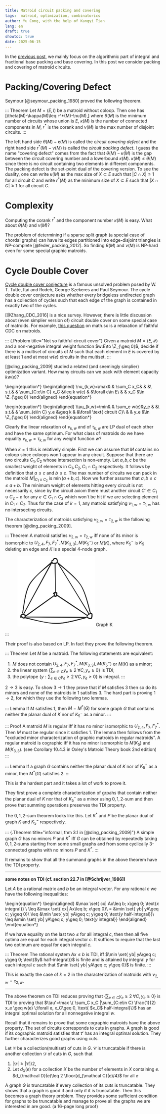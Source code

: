 ```yaml
---
title: Matroid circuit packing and covering
tags:  matroid, optimization, combinatorics
author: Yu Cong, with the help of Kangyi Tian
lang: en
draft: true
showtoc: true
date: 2025-06-15
---
```


In the [previous post](/posts/basepacking1.html), we mainly focus on the algorithmic part of integral and fractional base packing and base covering. In this post we consider packing and covering of matroid circuits.

# Packing/Covering Defect

Seymour [@seymour_packing_1980] proved the following theorem.

::: Theorem
Let $M=(E,I)$ be a matroid without coloop. Then one has
\[\theta(M)-\kappa(M)\leq r^*(M)-\nu(M),\]
where $\theta(M)$ is the minimum number of circuits whose union is $E$,
$\kappa(M)$ is the number of connected components in $M$,
$r^*$ is the corank and
$\nu(M)$ is the max number of disjoint circuits.
:::

The left hand side $\theta(M)-\kappa(M)$ is called the *circuit covering defect* and the right hand side $r^*(M)-\nu(M)$ is called the *circuit packing defect*. I guess the name "covering defect" comes from the fact that $\theta(M)-\kappa(M)$ is the gap between the circuit covering number and a lowerbound $\kappa(M)$. $\kappa(M)\leq \theta(M)$ since there is no circuit containing two elements in different components. The packing defect is the set-point dual of the covering version. To see the duality, one can write $\kappa(M)$ as the max size of $X\subset E$ such that $|C\cap X|\leq 1$ for all circuit $C$ and write $r^*(M)$ as the minimum size of $X\subset E$ such that $|X\cap C|\geq 1$ for all circuit $C$.

# Complexity

Computing the corank $r^*$ and the component number $\kappa(M)$ is easy. What about $\theta(M)$ and $\nu(M)$?

The problem of determining if a sparse split graph (a special case of chordal graphs) can have its edges partitioned into edge-disjoint triangles is NP-complete [@feder_packing_2012]. So finding $\theta(M)$ and $\nu(M)$ is NP-hard even for some special graphic matroids.

# Cycle Double Cover

[Cycle double cover conjecture](https://en.wikipedia.org/wiki/Cycle_double_cover) is a famous unsolved problem posed by W. T. Tutte, Itai and Rodeh, George Szekeres and Paul Seymour.
The cycle double cover conjecture asks whether every bridgeless undirected graph has a collection of cycles such that each edge of the graph is contained in exactly two of the cycles.

<!-- read [@Zhang_CDC_2016] and [@ding_packing_2009] -->
[@Zhang_CDC_2016] is a nice survey. However, there is little discussion about (even simplier version of) circuit double cover on some special case of matroids. 
For example, [this question](https://math.stackexchange.com/questions/1835067/multi-cover-a-matroid-with-circuits) on math.sx is a relaxation of faithful CDC on matroids.

::: {.Problem title="Not so faithful circuit cover"}
Given a matroid $M=(E,\mathcal I)$ and a non-negative integral weight function $w:E\to \Z_{\geq 0}$, decide if there is a multiset of circuits of $M$ such that each element in $E$ is covered by at least 1 and at most $w(e)$ circuits in the multiset.
:::

[@ding_packing_2009] studied a related (and seemingly simplier) optimization variant. How many circuits can we pack with element capacity $k w(e)$?

\begin{equation*}
\begin{aligned}
\nu_{k,w}=\max&   &   \sum_C x_C&    &   &\\
s.t.&   &   \sum_{C:e\in C} x_C &\leq k w(e)    &   &\forall e\in E\\
    &   &                   x_C &\in \Z_{\geq 0}
\end{aligned}
\end{equation*}

\begin{equation*}
\begin{aligned}
\tau_{k,w}=\min&   &   \sum_e w(e)&y_e    &   &\\
s.t.&   &   \sum_{e\in C} y_e &\geq k    &   &\forall \text{ circuit $C$}\\
    &   &                   y_e &\in \Z_{\geq 0}
\end{aligned}
\end{equation*}

Clearly the linear relaxation of $\nu_{k,w}$ and of $\tau_{k,w}$ are LP dual of each other and have the same optimum. For what class of matroids do we have equality $\nu_{k,w}=\tau_{k,w}$ for any weight function $w$?

When $k=1$ this is relatively simple. First we can assume that $M$ contains no coloop since coloops won't appear in any circuit. Suppose that there are two circuits $C_1,C_2$ whose intersection is non-empty. Let $a,b,c$ be the smallest weight of elements in $C_1,C_2, C_1\cap C_2$ respectively. It follows by definition that $a\leq c$ and $b\leq c$. The max number of circuits we can pack in the matroid $M|_{C_1\cup C_2}$ is $\min(a+b,c)$. Now we further assume that $a,b\leq c\leq a+b$. The minimum weight of elements hitting every circuit is not necessarily $c$, since by the circuit axiom there must another circuit $C'\in C_1\cup C_2-e$ for any $e\in C_1\cap C_2$ which won't be hit if we are selecting element in $C_1\cap C_2$. Thus for the case of $k=1$, any matroid satisfying $\nu_{1,w}=\tau_{1,w}$ has no intersecting circuits.

The characterization of matroids satisfying $\nu_{2,w}=\tau_{2,w}$ is the following theorem [@ding_packing_2009].

::: Theorem
A matroid satisfies $\nu_{2,w}=\tau_{2,w}$ iff none of its minor is isomorphic to $U_{2,4},F_7,F_7^*,M(K_{3,3}),M(K_5^-)$ or $M(K)$, where $K_5^-$ is $K_5$ deleting an edge and $K$ is a special 4-node graph.
<figure>
<img src="../images/circuitpacking/K.png" style="width: 250px;" />
Graph K
</figure>
:::

Their proof is also based on LP. In fact they prove the following theorem.

::: Theorem
Let $M$ be a matroid. The following statements are equivalent:

1. $M$ does not contain $U_{2,4},F_7,F_7^*,M(K_{3,3}),M(K_5^-)$ or $M(K)$ as a minor;
2. the linear system $\{ \sum_{e\in C} y_e \geq 2 \;\forall C, y_e\geq 0\}$ is TDI;
3. the polytope $\{y: \sum_{e\in C} y_e \geq 2 \;\forall C, y_e\geq 0\}$ is integral.
:::

$2\to 3$ is easy. To show $3\to 1$ they prove that if $M$ satisfies 3 then so do its minors and none of the matroids in 1 satisfies 3. The hard part is proving $1\to 2$, for which they use the following two lemmas.

::: Lemma
If $M$ satisfies 1, then $M=M^*(G)$ for some graph $G$ that contains neither the planar dual of $K$ nor of $K_5^-$ as a minor.
:::

::: Proof
A matroid $M$ is regular iff it has no minor isomorphic to $U_{2,4},F_7,F_7^*$. Then $M$ must be regular since it satisfies 1. The lemma then follows from the "excluded minor characterization of graphic matroids in regular matroids".
A regular matroid is cographic iff it has no minor isomorphic to $M(K_5)$ and $M(K_{3,3})$. (see Corollary 10.4.3 in Oxley's Matroid Theory book 2nd edition)
:::

::: Lemma
If a graph $G$ contains neither the planar dual of $K$ nor of $K_5^-$ as a minor, then $M^*(G)$ satisfies 2.
:::

This is the hardest part and it takes a lot of work to prove it.

They first prove a complete characterization of grpahs that contain neither the planar dual of $K$ nor that of $K_5^-$ as a minor using $0,1,2$-sum and then prove that summing operations preserves the TDI property.

The $0,1,2$-sum theorem looks like this.
Let $K^*$ and $P$ be the planar dual of graph $K$ and $K_5^-$ respectively. 

::: {.Theorem title="informal, thm 3.1 in [@ding_packing_2009]"}
A simple graph $G$ has no minors $P$ and $K^*$ iff $G$ can be obtained by repeatedly taking $0,1,2$-sums starting from some small graphs and from some cyclically 3-connected graphs with no minors $P$ and $K^*$.
:::

It remains to show that all the summand graphs in the above theorem have the TDI property. 
<!-- This is also a challenging task. Small graphs can be verified with the help of computers (we will see later). The difficult case is the cyclically 3-connected graphs with no minors $P$ and $K^*$. -->

-----------

**some notes on TDI (cf. section 22.7 in [@Schrijver_1986])**

Let $A$ be a rational matrix and $b$ be an integral vector. For any rational $c$ we have the following inequalities:

\begin{equation*}
\begin{aligned}
        &\max \set{ cx| Ax\leq b; x\geq 0; \text{$x$ integral}} \\
\leq    &\max \set{ cx| Ax\leq b; x\geq 0}\\
=       &\min \set{ yb| yA\geq c; y\geq 0}\\
\leq    &\min \set{ yb| yA\geq c; y\geq 0; \text{$y$ half-integral}}\\
\leq    &\min \set{ yb| yA\geq c; y\geq 0; \text{$y$ integral}}
\end{aligned}
\end{equation*}

If we have equality on the last two $\leq$ for all integral $c$, then then all five optima are equal for each integral vector $c$. It suffices to require that the last two optimum are equal for each integral $c$.

::: Theorem
The rational system $Ax\leq b$ is TDI, iff 
$\min \set{ yb| yA\geq c; y\geq 0; \text{$y$ half-integral}}$ 
is finite and is attained by integral $y$ for each integral $c$ such that $\min \set{ yb| yA\geq c; y\geq 0}$ is finite.
:::

This is exactly the case of $k=2$ in the characterization of matroids with $\nu_{2,w}=\tau_{2,w}$.

------------------

The above theorem on TDI reduces proving that $\{ \sum_{e\in C} y_e \geq 2 \;\forall C, y_e\geq 0\}$ is TDI to proving that $\tau'=\max \{ \sum_C x_C |\sum_{C:e\in C} \frac{1}{2} x_e \geq w(e) \;\forall e, x_C\geq 0, \text{ $x_C$ half-integral}\}$ has an integral optimal solution for all nonnegative integral $w.$

Recall that it remains to prove that some cographic matroids have the above property. The set of circuits corresponds to cuts in graphs. A graph is good if its cographic matroid satisfies that $\tau'$ has an integral optimal solution. They further characterizes good graphs using cuts.

Let $\mathcal C$ be a collection(multiset) of cuts in $G$. $\mathcal C$ is truncatable if there is another collection $\mathcal D$ of cuts in $G$, such that 

1. $|\mathcal D|\geq |\mathcal C|/2$,
2. Let $d_{X}(e)$ for a collection $X$ be the number of elements in $X$ containing $e$. $d_{\mathcal D}(e)\leq 2 \floor{d_{\mathcal C}(e)/4}$ for all $e$

A graph $G$ is truncatable if every collection of its cuts is truncatable.
They shows that a graph is good if and only if it is truncatable. Then this becomes a graph theory problem. They provides some sufficient condition for graphs to be truncatable and manage to prove all the graphs we are interested in are good. (a 16-page long proof)